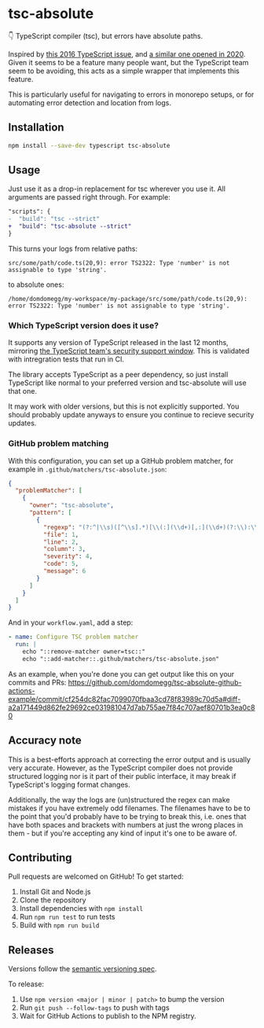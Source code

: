 # tsc-absolute

👇 TypeScript compiler (tsc), but errors have absolute paths.

Inspired by [this 2016 TypeScript issue](https://github.com/microsoft/TypeScript/issues/7238), and [a similar one opened in 2020](https://github.com/microsoft/TypeScript/issues/36221). Given it seems to be a feature many people want, but the TypeScript team seem to be avoiding, this acts as a simple wrapper that implements this feature.

This is particularly useful for navigating to errors in monorepo setups, or for automating error detection and location from logs.

## Installation

```sh
npm install --save-dev typescript tsc-absolute
```

## Usage

Just use it as a drop-in replacement for tsc wherever you use it. All arguments are passed right through. For example:

```diff title="package.json"
"scripts": {
-  "build": "tsc --strict"
+  "build": "tsc-absolute --strict"
}
```

This turns your logs from relative paths:

```
src/some/path/code.ts(20,9): error TS2322: Type 'number' is not assignable to type 'string'.
```

to absolute ones:

```
/home/domdomegg/my-workspace/my-package/src/some/path/code.ts(20,9): error TS2322: Type 'number' is not assignable to type 'string'.
```

### Which TypeScript version does it use?

It supports any version of TypeScript released in the last 12 months, mirroring [the TypeScript team's security support window](https://github.com/microsoft/TypeScript/issues/49088#issuecomment-1169372587). This is validated with intregration tests that run in CI.

The library accepts TypeScript as a peer dependency, so just install TypeScript like normal to your preferred version and tsc-absolute will use that one.

It may work with older versions, but this is not explicitly supported. You should probably update anyways to ensure you continue to recieve security updates.

### GitHub problem matching

With this configuration, you can set up a GitHub problem matcher, for example in `.github/matchers/tsc-absolute.json`:

```json
{
  "problemMatcher": [
    {
      "owner": "tsc-absolute",
      "pattern": [
        {
          "regexp": "(?:^|\\s)([^\\s].*)[\\(:](\\d+)[,:](\\d+)(?:\\):\\s+|\\s+-\\s+)(error|warning|info)\\s+(TS\\d+)\\s*:\\s*(.*)$",
          "file": 1,
          "line": 2,
          "column": 3,
          "severity": 4,
          "code": 5,
          "message": 6
        }
      ]
    }
  ]
}
```

And in your `workflow.yaml`, add a step:

```yaml
- name: Configure TSC problem matcher
  run: |
    echo "::remove-matcher owner=tsc::"
    echo "::add-matcher::.github/matchers/tsc-absolute.json"
```

As an example, when you're done you can get output like this on your commits and PRs: https://github.com/domdomegg/tsc-absolute-github-actions-example/commit/cf254dc82fac7099070fbaa3cd78f83989c70d5a#diff-a2a171449d862fe29692ce031981047d7ab755ae7f84c707aef80701b3ea0c80

## Accuracy note

This is a best-efforts approach at correcting the error output and is usually very accurate. However, as the TypeScript compiler does not provide structured logging nor is it part of their public interface, it may break if TypeScript's logging format changes.

Additionally, the way the logs are (un)structured the regex can make mistakes if you have extremely odd filenames. The filenames have to be to the point that you'd probably have to be trying to break this, i.e. ones that have both spaces and brackets with numbers at just the wrong places in them - but if you're accepting any kind of input it's one to be aware of.

## Contributing

Pull requests are welcomed on GitHub! To get started:

1. Install Git and Node.js
2. Clone the repository
3. Install dependencies with `npm install`
4. Run `npm run test` to run tests
5. Build with `npm run build`

## Releases

Versions follow the [semantic versioning spec](https://semver.org/).

To release:

1. Use `npm version <major | minor | patch>` to bump the version
2. Run `git push --follow-tags` to push with tags
3. Wait for GitHub Actions to publish to the NPM registry.
